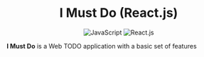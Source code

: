 <h1 align="center">I Must Do (React.js)</h1>
<div align="center">
  <img alt="JavaScript" src="https://img.shields.io/badge/javascript-22272e?logo=javascript&style=for-the-badge">
  <img alt="React.js" src="https://img.shields.io/badge/react.js-22272e?logo=react&style=for-the-badge">
</div>

**I Must Do** is a Web TODO application with a basic set of features
